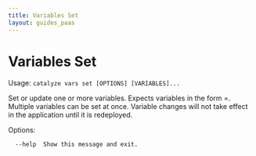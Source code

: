 ```yaml
---
title: Variables Set
layout: guides_paas
---
```


# Variables Set

Usage: `catalyze vars set [OPTIONS] [VARIABLES]...`

  Set or update one or more variables. Expects variables in the form
  <key>=<value>. Multiple variables can be set at once. Variable changes
  will not take effect in the application until it is redeployed.

Options:

```
  --help  Show this message and exit.
```
